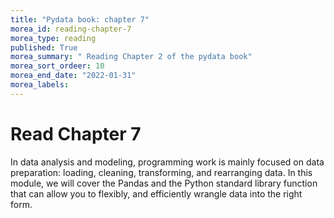 ```yaml
---
title: "Pydata book: chapter 7"
morea_id: reading-chapter-7
morea_type: reading
published: True
morea_summary: " Reading Chapter 2 of the pydata book"
morea_sort_ordeer: 10
morea_end_date: "2022-01-31"
morea_labels: 
---
```


# Read Chapter 7

In data analysis and modeling, programming work is mainly focused on data preparation: loading, cleaning, transforming, and rearranging data. In this module, we will cover the Pandas and the Python standard library function that can allow you to flexibly, and efficiently wrangle data into the right form.
